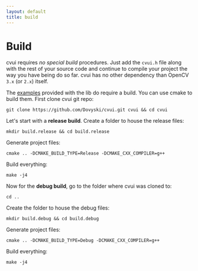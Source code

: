 ```yaml
---
layout: default
title: build
---
```


# Build

cvui requires *no special build* procedures. Just add the `cvui.h` file along with the rest of your source code and continue to compile your project the way you have being do so far. cvui has no other dependency than OpenCV `3.x` (or `2.x`) itself.

The [examples](https://github.com/Dovyski/cvui/tree/master/example) provided with the lib do require a build. You can use cmake to build them.
First clone cvui git repo:

```
git clone https://github.com/Dovyski/cvui.git cvui && cd cvui
```

Let's start with a __release build__. Create a folder to house the release files:

```
mkdir build.release && cd build.release
```

Generate project files:

```
cmake .. -DCMAKE_BUILD_TYPE=Release -DCMAKE_CXX_COMPILER=g++
```

Build everything:

```
make -j4
```

Now for the __debug build__, go to the folder where cvui was cloned to:

```
cd ..
```

Create the folder to house the debug files:

```
mkdir build.debug && cd build.debug
```

Generate project files:

```
cmake .. -DCMAKE_BUILD_TYPE=Debug -DCMAKE_CXX_COMPILER=g++
```

Build everything:

```
make -j4
```

